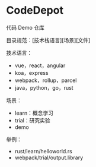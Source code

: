# CodeDepot

代码 Demo 仓库

目录规范：[技术栈语言][场景][文件]

技术语言：
- vue，react，angular
- koa，express
- webpack，rollup，parcel
- java，python，go，rust

场景：
- learn：概念学习
- trial：研究实验
- demo

举例：
- rust/learn/helloworld.rs
- webpack/trial/output.library
